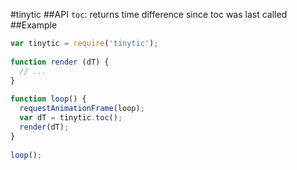 #tinytic
##API
`toc`: returns time difference since toc was last called
##Example
```javascript
var tinytic = require('tinytic');
 
function render (dT) {
  // ...
}
 
function loop() {
  requestAnimationFrame(loop);
  var dT = tinytic.toc();
  render(dT);
}
 
loop(); 
```
